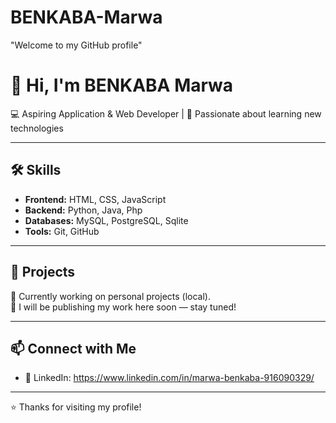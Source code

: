 # BENKABA-Marwa
"Welcome to my GitHub profile"

# 👋 Hi, I'm BENKABA Marwa

💻 Aspiring Application & Web Developer | 🚀 Passionate about learning new technologies  

---

## 🛠 Skills
- **Frontend:** HTML, CSS, JavaScript  
- **Backend:** Python, Java, Php  
- **Databases:** MySQL, PostgreSQL, Sqlite
- **Tools:** Git, GitHub  

---

## 📂 Projects
🚧 Currently working on personal projects (local).  
📌 I will be publishing my work here soon — stay tuned!  

---

## 📫 Connect with Me
- 💼 LinkedIn: https://www.linkedin.com/in/marwa-benkaba-916090329/ 

---

⭐️ Thanks for visiting my profile!  


